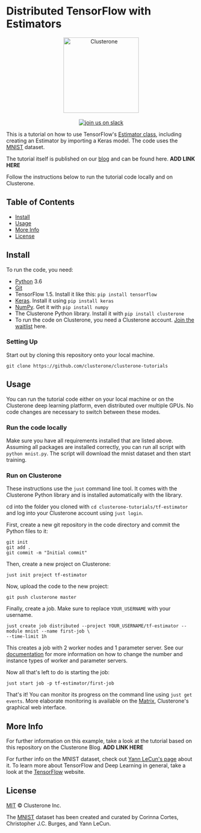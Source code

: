 # Distributed TensorFlow with Estimators

<p align="center">
<img src="../co_logo.png" alt="Clusterone" width="200">
<br>
<br>
<a href="https://slackin-altdyjrdgq.now.sh"><img src="https://slackin-altdyjrdgq.now.sh/badge.svg" alt="join us on slack"></a>
</p>

This is a tutorial on how to use TensorFlow's [Estimator class](https://www.tensorflow.org/api_docs/python/tf/estimator/Estimator), including creating an Estimator by importing a Keras model. The code uses the [MNIST](http://yann.lecun.com/exdb/mnist/) dataset.

The tutorial itself is published on our [blog](https://clusterone.com/blog) and can be found here. **ADD LINK HERE**

Follow the instructions below to run the tutorial code locally and on Clusterone. 

## Table of Contents

- [Install](#install)
- [Usage](#usage)
- [More Info](#more-info)
- [License](#license)

## Install

To run the code, you need:

- [Python](https://python.org/) 3.6
- [Git](https://git-scm.com/)
- TensorFlow 1.5. Install it like this: `pip install tensorflow`
- [Keras](https://keras.io/). Install it using `pip install keras`
- [NumPy](http://www.numpy.org/). Get it with `pip install numpy`
- The Clusterone Python library. Install it with `pip install clusterone`
- To run the code on Clusterone, you need a Clusterone account. [Join the waitlist](https://clusterone.com/join-waitlist/) here.


### Setting Up

Start out by cloning this repository onto your local machine. 

```shell
git clone https://github.com/clusterone/clusterone-tutorials
```

## Usage

You can run the tutorial code either on your local machine or on the Clusterone deep learning platform, even distributed over multiple GPUs. No code changes are necessary to switch between these modes.

### Run the code locally

Make sure you have all requirements installed that are listed above. Assuming all packages are installed correctly, you can run all script with `python mnist.py`. The script will download the mnist dataset and then start training.

### Run on Clusterone

These instructions use the `just` command line tool. It comes with the Clusterone Python library and is installed automatically with the library.

cd into the folder you cloned with `cd clusterone-tutorials/tf-estimator`  and log into your Clusterone account using `just login`.

First, create a new git repository in the code directory and commit the Python files to it:

```shell
git init
git add .
git commit -m "Initial commit"
```

Then, create a new project on Clusterone:

```shell
just init project tf-estimator
```

Now, upload the code to the new project:

```shell
git push clusterone master
```

Finally, create a job. Make sure to replace `YOUR_USERNAME` with your username.

```shell
just create job distributed --project YOUR_USERNAME/tf-estimator --module mnist --name first-job \
--time-limit 1h
```

This creates a job with 2 worker nodes and 1 parameter server. See our [documentation](https://docs.clusterone.com/cli-reference-documentation/just-create-job) for more information on how to change the number and instance types of worker and parameter servers.

Now all that's left to do is starting the job:

```shell
just start job -p tf-estimator/first-job
```

That's it! You can monitor its progress on the command line using `just get events`. More elaborate monitoring is available on the [Matrix](https://clusterone.com/matrix), Clusterone's graphical web interface.

## More Info

For further information on this example, take a look at the tutorial based on this repository on the Clusterone Blog. **ADD LINK HERE**

For further info on the MNIST dataset, check out [Yann LeCun's page](http://yann.lecun.com/exdb/mnist/) about it. To learn more about TensorFlow and Deep Learning in general, take a look at the [TensorFlow](https://tensorflow.org) website.

## License

[MIT](LICENSE) © Clusterone Inc.

The [MNIST](http://yann.lecun.com/exdb/mnist/) dataset has been created and curated by Corinna Cortes, Christopher J.C. Burges, and Yann LeCun.
